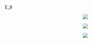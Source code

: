 E_9



<p align="center"> <img src=https://github.com/user-attachments/assets/2300a1ac-742c-4853-b26a-dbde23333565> </p>




<p align="center"> <img src=https://github.com/user-attachments/assets/8f19f2ba-0320-4700-8832-05f0f50d07b8> </p>





<p align="center"> <img src=https://github.com/user-attachments/assets/c67fa927-09aa-4dc8-bd1e-b1a1ffd1d54b> </p>
